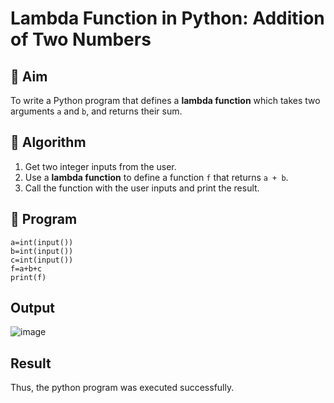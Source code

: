 # Lambda Function in Python: Addition of Two Numbers

## 🎯 Aim
To write a Python program that defines a **lambda function** which takes two arguments `a` and `b`, and returns their sum.

## 🧠 Algorithm
1. Get two integer inputs from the user.
2. Use a **lambda function** to define a function `f` that returns `a + b`.
3. Call the function with the user inputs and print the result.

## 🧾 Program
~~~
a=int(input())
b=int(input())
c=int(input())
f=a+b+c
print(f)
~~~

## Output
![image](https://github.com/user-attachments/assets/b0ae8692-985f-4f57-b5af-ebf940cf45d2)

## Result
Thus, the python program was executed successfully.
